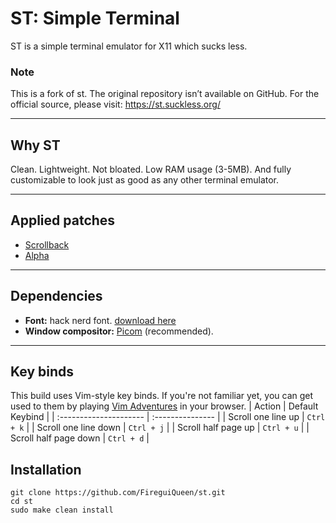 # ST: Simple Terminal
ST is a simple terminal emulator for X11 which sucks less. 

### Note
This is a fork of st. The original repository isn’t available on GitHub. For the official source, please visit: https://st.suckless.org/

---

## Why ST
Clean. Lightweight. Not bloated. Low RAM usage (3-5MB). And fully customizable to look just as good as any other terminal emulator.

---

## Applied patches
- [Scrollback](https://st.suckless.org/patches/scrollback/)
- [Alpha](https://st.suckless.org/patches/alpha/) 

---
## Dependencies
- **Font:** hack nerd font. [download here](https://www.nerdfonts.com/font-downloads)
- **Window compositor:** [Picom](https://github.com/yshui/picom) (recommended).

---

## Key binds
This build uses Vim-style key binds. If you're not familiar yet, you can get used to them by playing [Vim Adventures](https://vim-adventures.com/) in your browser.
| Action                  | Default Keybind  |
| :---------------------  | :--------------- |
| Scroll one line up      | `Ctrl + k`       |
| Scroll one line down    | `Ctrl + j`       |
| Scroll half page up     | `Ctrl + u`       |
| Scroll half page down   | `Ctrl + d`       |


## Installation
``` 
git clone https://github.com/FireguiQueen/st.git
cd st
sudo make clean install
``` 
